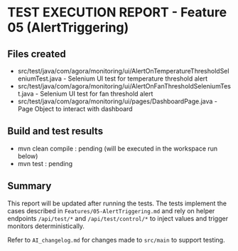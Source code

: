 # TEST EXECUTION REPORT - Feature 05 (AlertTriggering)

## Files created

- src/test/java/com/agora/monitoring/ui/AlertOnTemperatureThresholdSeleniumTest.java - Selenium UI test for temperature threshold alert
- src/test/java/com/agora/monitoring/ui/AlertOnFanThresholdSeleniumTest.java - Selenium UI test for fan threshold alert
- src/test/java/com/agora/monitoring/ui/pages/DashboardPage.java - Page Object to interact with dashboard

## Build and test results

- mvn clean compile : pending (will be executed in the workspace run below)
- mvn test : pending

## Summary

This report will be updated after running the tests. The tests implement the cases described in `Features/05-AlertTriggering.md` and rely on helper endpoints `/api/test/*` and `/api/test/control/*` to inject values and trigger monitors deterministically.

Refer to `AI_changelog.md` for changes made to `src/main` to support testing.
